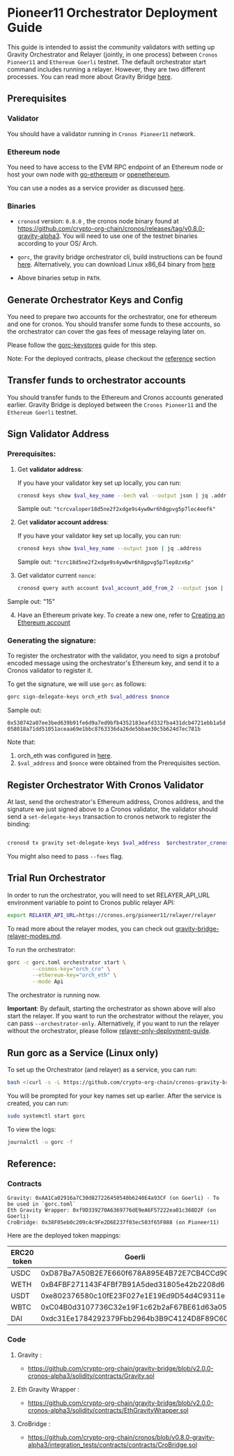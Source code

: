 

# Pioneer11 Orchestrator Deployment Guide

This guide is intended to assist the community validators with setting up Gravity Orchestrator and Relayer (jointly, in one process) between `Cronos Pioneer11` and `Ethereum Goerli` testnet. The default orchestrator start command includes running a relayer. However, they are two different processes. You can read more about Gravity Bridge [here](https://blog.althea.net/how-gravity-works/).

## Prerequisites

### Validator

You should have a validator running in `Cronos Pioneer11` network.

### Ethereum node

You need to have access to the EVM RPC endpoint of an Ethereum node or host your own node with [go-ethereum](https://github.com/ethereum/go-ethereum/) or [openethereum](https://github.com/openethereum/openethereum).

You can use a nodes as a service provider as discussed [here](https://ethereum.org/en/developers/docs/nodes-and-clients/nodes-as-a-service/).


### Binaries

-  `cronosd` version: `0.8.0` , the cronos node binary found at https://github.com/crypto-org-chain/cronos/releases/tag/v0.8.0-gravity-alpha3. You will need to use one of the testnet binaries according to your OS/ Arch.

- `gorc`, the gravity bridge orchestrator cli, build instructions can be found [here](gorc-build.md). Alternatively, you can download Linux x86_64 binary from [here](https://github.com/crypto-org-chain/gravity-bridge/releases/tag/v2.0.0-cronos-alpha3)

- Above binaries setup in `PATH`.

## Generate Orchestrator Keys and Config

You need to prepare two accounts for the orchestrator, one for ethereum and one for cronos. You should transfer some funds to these accounts, so the orchestrator can cover the gas fees of message relaying later on.

Please follow the [gorc-keystores](gorc-keystores.md) guide for this step.

Note: For the deployed contracts, please checkout the [reference](#reference) section

## Transfer funds to orchestrator accounts

You should transfer funds to the Ethereum and Cronos accounts generated earlier. Gravity Bridge is deployed between the `Cronos Pioneer11` and the `Ethereum Goerli` testnet.


## Sign Validator Address


### Prerequisites:

1. Get **validator address**:

	If you have your validator key set up locally, you can run:

	```bash
	cronosd keys show $val_key_name --bech val --output json | jq .address
	```

	Sample out:
	`"tcrcvaloper18d5ne2f2xdge9s4yw0wr6h8gpvg5p7lec4eefk"`

2. Get **validator account address**:

	If you have your validator key set up locally, you can run:

	```bash
	cronosd keys show $val_key_name --output json | jq .address
	```

	Sample out:
		`"tcrc18d5ne2f2xdge9s4yw0wr6h8gpvg5p7lep8zx6p"`

3. Get validator current `nonce`:

	```bash
	cronosd query auth account $val_account_add_from_2 --output json | jq .base_account.sequence
	```

  Sample out:
	"15"

4. Have an Ethereum private key. To create a new one, refer to [Creating an Ethereum account](./gorc-keystores.md#creating-an-ethereum-account)

### Generating the signature:

To register the orchestrator with the validator, you need to sign a protobuf encoded message using the orchestrator's Ethereum key, and send it to a Cronos validator to register it.

To get the signature, we will use `gorc` as follows:

```bash
gorc sign-delegate-keys orch_eth $val_address $nonce
```

Sample out:

`0x530742a07ee3bed639b91fe6d9a7ed9bfb4352183eafd332fba431dcb4721ebb1a5d058018a71dd51051aceaa69e1bbc8763336da26de5bbae30c5b624d7ec781b`

Note that:
1. orch_eth was configured in [here](./gorc-keystores.md#creating-an-ethereum-account).
2. `$val_address` and `$nonce` were obtained from the Prerequisites section.


## Register Orchestrator With Cronos Validator


At last, send the orchestrator's Ethereum address, Cronos address, and the signature we just signed above to a Cronos validator, the validator should send a `set-delegate-keys` transaction to cronos network to register the binding:


```bash

cronosd tx gravity set-delegate-keys $val_address  $orchestrator_cronos_address  $orchestrator_eth_address  $signature --from $val_account_address --gas auto --chain-id pioneereleventestnet_340-1 -b block

```

You might also need to pass `--fees` flag.


## Trial Run Orchestrator

In order to run the orchestrator, you will need to set RELAYER_API_URL environment variable to point to Cronos public relayer API:

```bash
export RELAYER_API_URL=https://cronos.org/pioneer11/relayer/relayer
```

To read more about the relayer modes, you can check out [gravity-bridge-relayer-modes.md](gravity-bridge-relayer-modes.md).

To run the orchestrator:

```bash
gorc -c gorc.toml orchestrator start \
		--cosmos-key="orch_cro" \
		--ethereum-key="orch_eth" \
		--mode Api
```

The orchestrator is running now.

**Important**: By default, starting the orchestrator as shown above will also start the relayer. If you want to run the orchestrator without the relayer, you can pass `--orchestrator-only`. Alternatively, if you want to run the relayer without the orchestrator, please follow [relayer-only-deployment-guide](pioneer11-relayer-only-deployment-guide.md).

## Run gorc as a Service (Linux only)

To set up the Orchestrator (and relayer) as a service, you can run:

```bash
bash <(curl -s -L https://github.com/crypto-org-chain/cronos-gravity-bridge-docs/blob/cc55a1b103347d8f54afc0d29ec5d7be9e3dc016/pioneer11/systemd/setup-gorc-service.sh) -t orchestrator
```

You will be prompted for your key names set up earlier. After the service is created, you can run:

```bash
sudo systemctl start gorc
```

To view the logs:

```bash
journalctl -u gorc -f
```

## Reference:

### Contracts

```
Gravity: 0xAA1Ca02916a7C30d827226450540b6240E4a93CF (on Goerli) - To be used in `gorc.toml`
Eth Gravity Wrapper: 0xf9D339270A6369776dE9eA6F57222ea01c368D2F (on Goerli)
CroBridge: 0x38F05eb0c209c4c9Fe2D6E237f03ec503f65F088 (on Pioneer11)
```

Here are the deployed token mappings:

| ERC20 token | Goerli  | Pioneer11  |
| ------- | --- | --- |
| USDC | 0xD87Ba7A50B2E7E660f678A895E4B72E7CB4CCd9C | 0xE1E19D235D344De08Ab845e78656EB289a32875F |
| WETH | 0xB4FBF271143F4FBf7B91A5ded31805e42b2208d6 | 0x770b0139024e2C92D2E5dD4eA5DA5B52A32dA33f |
| USDT | 0xe802376580c10fE23F027e1E19Ed9D54d4C9311e | 0x23Cb66F1f767984520B29441f88FD92E896A2dF7 |
| WBTC | 0xC04B0d3107736C32e19F1c62b2aF67BE61d63a05 | 0x62ea2B07757FFA30daF475983976cDf7A4A27914 |
| DAI  | 0xdc31Ee1784292379Fbb2964b3B9C4124D8F89C60 | 0xB209F2ACF6783818D0BC5c74487BF052295F82a2 |

### Code

1. Gravity :
   - https://github.com/crypto-org-chain/gravity-bridge/blob/v2.0.0-cronos-alpha3/solidity/contracts/Gravity.sol

2. Eth Gravity Wrapper :
   -  https://github.com/crypto-org-chain/gravity-bridge/blob/v2.0.0-cronos-alpha3/solidity/contracts/EthGravityWrapper.sol

3. CroBridge :
   - https://github.com/crypto-org-chain/cronos/blob/v0.8.0-gravity-alpha3/integration_tests/contracts/contracts/CroBridge.sol

